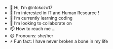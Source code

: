 - 👋 Hi, I’m @ntokozo17
- 👀 I’m interested in IT and Human Resource !
- 🌱 I’m currently learning coding 
- 💞️ I’m looking to collaborate on 
- 📫 How to reach me ...
- 😄 Pronouns: she/her
- ⚡ Fun fact: I have never broken a bone in my life 

<!---
ntokozo17/ntokozo17 is a ✨ special ✨ repository because its `README.md` (this file) appears on your GitHub profile.
You can click the Preview link to take a look at your changes.
--->
